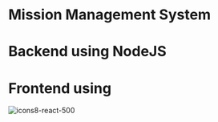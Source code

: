 # Mission Management System

# Backend using NodeJS
# Frontend using 
![icons8-react-500](https://user-images.githubusercontent.com/70265851/201460856-6402d956-e5bf-4931-9edf-34f37ce83e17.png)
